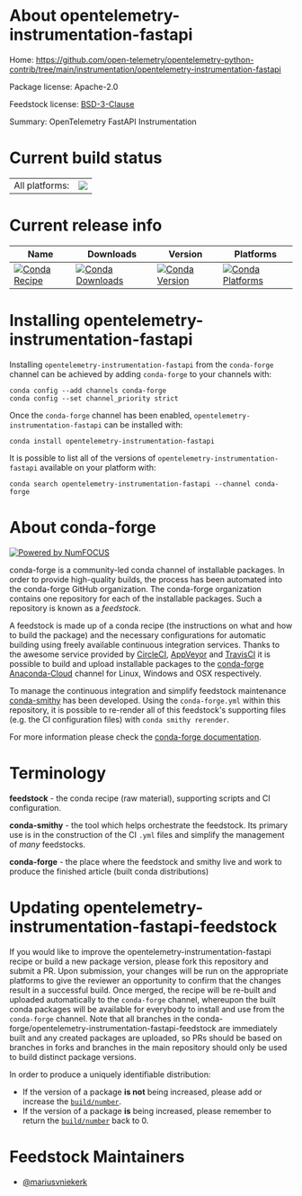About opentelemetry-instrumentation-fastapi
===========================================

Home: https://github.com/open-telemetry/opentelemetry-python-contrib/tree/main/instrumentation/opentelemetry-instrumentation-fastapi

Package license: Apache-2.0

Feedstock license: [BSD-3-Clause](https://github.com/conda-forge/opentelemetry-instrumentation-fastapi-feedstock/blob/master/LICENSE.txt)

Summary: OpenTelemetry FastAPI Instrumentation

Current build status
====================


<table><tr><td>All platforms:</td>
    <td>
      <a href="https://dev.azure.com/conda-forge/feedstock-builds/_build/latest?definitionId=13888&branchName=master">
        <img src="https://dev.azure.com/conda-forge/feedstock-builds/_apis/build/status/opentelemetry-instrumentation-fastapi-feedstock?branchName=master">
      </a>
    </td>
  </tr>
</table>

Current release info
====================

| Name | Downloads | Version | Platforms |
| --- | --- | --- | --- |
| [![Conda Recipe](https://img.shields.io/badge/recipe-opentelemetry--instrumentation--fastapi-green.svg)](https://anaconda.org/conda-forge/opentelemetry-instrumentation-fastapi) | [![Conda Downloads](https://img.shields.io/conda/dn/conda-forge/opentelemetry-instrumentation-fastapi.svg)](https://anaconda.org/conda-forge/opentelemetry-instrumentation-fastapi) | [![Conda Version](https://img.shields.io/conda/vn/conda-forge/opentelemetry-instrumentation-fastapi.svg)](https://anaconda.org/conda-forge/opentelemetry-instrumentation-fastapi) | [![Conda Platforms](https://img.shields.io/conda/pn/conda-forge/opentelemetry-instrumentation-fastapi.svg)](https://anaconda.org/conda-forge/opentelemetry-instrumentation-fastapi) |

Installing opentelemetry-instrumentation-fastapi
================================================

Installing `opentelemetry-instrumentation-fastapi` from the `conda-forge` channel can be achieved by adding `conda-forge` to your channels with:

```
conda config --add channels conda-forge
conda config --set channel_priority strict
```

Once the `conda-forge` channel has been enabled, `opentelemetry-instrumentation-fastapi` can be installed with:

```
conda install opentelemetry-instrumentation-fastapi
```

It is possible to list all of the versions of `opentelemetry-instrumentation-fastapi` available on your platform with:

```
conda search opentelemetry-instrumentation-fastapi --channel conda-forge
```


About conda-forge
=================

[![Powered by NumFOCUS](https://img.shields.io/badge/powered%20by-NumFOCUS-orange.svg?style=flat&colorA=E1523D&colorB=007D8A)](http://numfocus.org)

conda-forge is a community-led conda channel of installable packages.
In order to provide high-quality builds, the process has been automated into the
conda-forge GitHub organization. The conda-forge organization contains one repository
for each of the installable packages. Such a repository is known as a *feedstock*.

A feedstock is made up of a conda recipe (the instructions on what and how to build
the package) and the necessary configurations for automatic building using freely
available continuous integration services. Thanks to the awesome service provided by
[CircleCI](https://circleci.com/), [AppVeyor](https://www.appveyor.com/)
and [TravisCI](https://travis-ci.com/) it is possible to build and upload installable
packages to the [conda-forge](https://anaconda.org/conda-forge)
[Anaconda-Cloud](https://anaconda.org/) channel for Linux, Windows and OSX respectively.

To manage the continuous integration and simplify feedstock maintenance
[conda-smithy](https://github.com/conda-forge/conda-smithy) has been developed.
Using the ``conda-forge.yml`` within this repository, it is possible to re-render all of
this feedstock's supporting files (e.g. the CI configuration files) with ``conda smithy rerender``.

For more information please check the [conda-forge documentation](https://conda-forge.org/docs/).

Terminology
===========

**feedstock** - the conda recipe (raw material), supporting scripts and CI configuration.

**conda-smithy** - the tool which helps orchestrate the feedstock.
                   Its primary use is in the construction of the CI ``.yml`` files
                   and simplify the management of *many* feedstocks.

**conda-forge** - the place where the feedstock and smithy live and work to
                  produce the finished article (built conda distributions)


Updating opentelemetry-instrumentation-fastapi-feedstock
========================================================

If you would like to improve the opentelemetry-instrumentation-fastapi recipe or build a new
package version, please fork this repository and submit a PR. Upon submission,
your changes will be run on the appropriate platforms to give the reviewer an
opportunity to confirm that the changes result in a successful build. Once
merged, the recipe will be re-built and uploaded automatically to the
`conda-forge` channel, whereupon the built conda packages will be available for
everybody to install and use from the `conda-forge` channel.
Note that all branches in the conda-forge/opentelemetry-instrumentation-fastapi-feedstock are
immediately built and any created packages are uploaded, so PRs should be based
on branches in forks and branches in the main repository should only be used to
build distinct package versions.

In order to produce a uniquely identifiable distribution:
 * If the version of a package **is not** being increased, please add or increase
   the [``build/number``](https://docs.conda.io/projects/conda-build/en/latest/resources/define-metadata.html#build-number-and-string).
 * If the version of a package **is** being increased, please remember to return
   the [``build/number``](https://docs.conda.io/projects/conda-build/en/latest/resources/define-metadata.html#build-number-and-string)
   back to 0.

Feedstock Maintainers
=====================

* [@mariusvniekerk](https://github.com/mariusvniekerk/)

